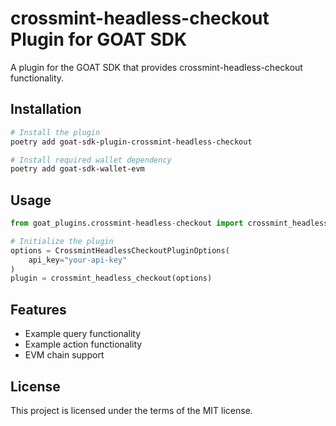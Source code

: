 # crossmint-headless-checkout Plugin for GOAT SDK

A plugin for the GOAT SDK that provides crossmint-headless-checkout functionality.

## Installation

```bash
# Install the plugin
poetry add goat-sdk-plugin-crossmint-headless-checkout

# Install required wallet dependency
poetry add goat-sdk-wallet-evm
```

## Usage

```python
from goat_plugins.crossmint-headless-checkout import crossmint_headless_checkout, CrossmintHeadlessCheckoutPluginOptions

# Initialize the plugin
options = CrossmintHeadlessCheckoutPluginOptions(
    api_key="your-api-key"
)
plugin = crossmint_headless_checkout(options)
```

## Features

- Example query functionality
- Example action functionality
- EVM chain support

## License

This project is licensed under the terms of the MIT license.
